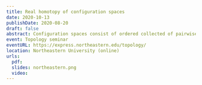 ```yaml
---
title: Real homotopy of configuration spaces
date: 2020-10-13
publishDate: 2020-08-20
draft: false
abstract: Configuration spaces consist of ordered collected of pairwise distinct points in a given manifold. In this talk, I will present several algebraic models for the real/rational homotopy types of (possibly framed) configuration spaces of manifolds, with or without boundary. These models can be used to establish real/rational homotopy invariance of configuration spaces under dimensionality and connectivity assumptions. Moreover, the collection of all configuration spaces of a given manifold has the structure of a right module over some version of the little disks operad, and the algebraic models are compatible with this extra structure. The proofs all use ideas from the theory of operads, namely Kontsevich's proof of the formality of the little disks operad and – for oriented surfaces – Tamarkin's proof of the formality of the little 2-disks operad. (Based on joint works with Campos, Ducoulombier, Lambrechts, and Willwacher.)
event: Topology seminar
eventURL: https://express.northeastern.edu/topology/
location: Northeastern University (online)
urls:
  pdf:
  slides: northeastern.png
  video:
---
```

